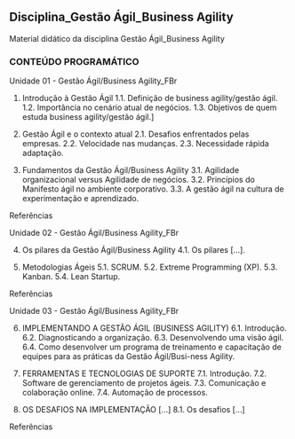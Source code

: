 ## Disciplina_Gestão Ágil_Business Agility
Material didático da disciplina Gestão Ágil_Business Agility

### CONTEÚDO PROGRAMÁTICO

Unidade 01 - Gestão Ágil/Business Agility_FBr
1. Introdução à Gestão Ágil
1.1. Definição de business agility/gestão ágil.
1.2. Importância no cenário atual de negócios.
1.3. Objetivos de quem estuda business agility/gestão ágil.]

2. Gestão Ágil e o contexto atual
2.1. Desafios enfrentados pelas empresas.
2.2. Velocidade nas mudanças.
2.3. Necessidade rápida adaptação.

3. Fundamentos da Gestão Ágil/Business Agility
3.1. Agilidade organizacional versus Agilidade de negócios.
3.2. Princípios do Manifesto ágil no ambiente corporativo.
3.3. A gestão ágil na cultura de experimentação e aprendizado.

Referências

Unidade 02 - Gestão Ágil/Business Agility_FBr

4. Os pilares da Gestão Ágil/Business Agility
4.1. Os pilares [...].

5. Metodologias Ágeis
5.1. SCRUM.
5.2. Extreme Programming (XP).
5.3. Kanban.
5.4. Lean Startup.

Referências

Unidade 03 - Gestão Ágil/Business Agility_FBr

6. IMPLEMENTANDO A GESTÃO ÁGIL (BUSINESS AGILITY)
6.1. Introdução.
6.2. Diagnosticando a organização.
6.3. Desenvolvendo uma visão ágil.
6.4. Como desenvolver um programa de treinamento e capacitação de equipes para as práticas da Gestão Ágil/Busi-ness Agility.

7. FERRAMENTAS E TECNOLOGIAS DE SUPORTE
7.1. Introdução.
7.2. Software de gerenciamento de projetos ágeis.
7.3. Comunicação e colaboração online.
7.4. Automação de processos.

8. OS DESAFIOS NA IMPLEMENTAÇÃO [...]
8.1. Os desafios […]

Referências
